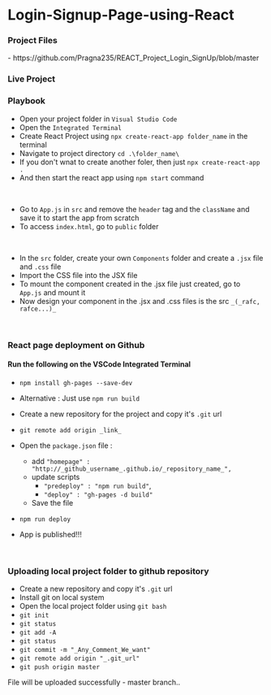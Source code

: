 # Login-Signup-Page-using-React

<h3>Project Files</h3> - https://github.com/Pragna235/REACT_Project_Login_SignUp/blob/master

<h3> Live Project </h3> 

<h3> Playbook</h3>

* Open your project folder in `Visual Studio Code`
* Open the `Integrated Terminal`
* Create React Project using `npx create-react-app folder_name` in the terminal
* Navigate to project directory `cd .\folder_name\`
* If you don't wnat to create another foler, then just `npx create-react-app .`
* And then start the react app using `npm start` command
<br>

* Go to `App.js` in `src` and remove the `header` tag and the `className` and save it to start the app from scratch
* To access `index.html`, go to `public` folder
<br>

* In the `src` folder, create your own `Components` folder and create a `.jsx` file and `.css` file
* Import the CSS file into the JSX file
* To mount the component created in the .jsx file just created, go to `App.js` and mount it
* Now design your component in the .jsx and .css files is the src `_(_rafc, rafce...)_`
<br>

<h3>React page deployment on Github</h3>

<h4> Run the following on the VSCode Integrated Terminal</h4>

* `npm install gh-pages --save-dev`
* Alternative : Just use `npm run build`

* Create a new repository for the project and copy it's `.git` url
* `git remote add origin _link_`
* Open the `package.json` file :
    - add `"homepage" : "http://_github_username_.github.io/_repository_name_",`
    - update scripts
        - `"predeploy" : "npm run build"`,
        - `"deploy" : "gh-pages -d build"`
    - Save the file
* `npm run deploy`
* App is published!!!
<br>

<h3>Uploading local project folder to github repository</h3>

* Create a new repository and copy it's `.git` url
* Install git on local system
* Open the local project folder using `git bash`
* `git init`
* `git status`
* `git add -A`
* `git status`
* `git commit -m "_Any_Comment_We_want"`
* `git remote add origin "_.git_url"`
* `git push origin master`

File will be uploaded successfully - master branch..
  


